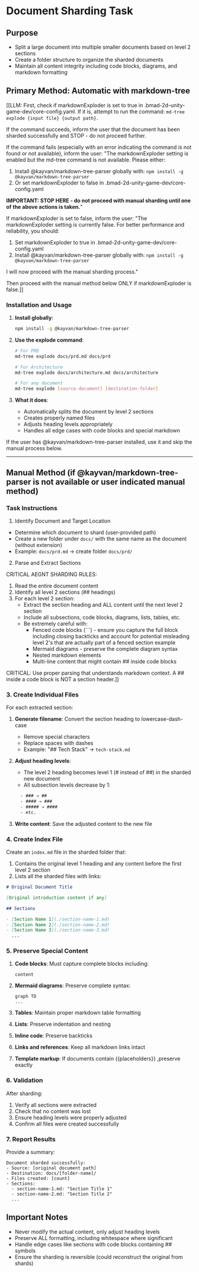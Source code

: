 <!-- Powered by BMAD™ Core -->

# Document Sharding Task

## Purpose

- Split a large document into multiple smaller documents based on level 2 sections
- Create a folder structure to organize the sharded documents
- Maintain all content integrity including code blocks, diagrams, and markdown formatting

## Primary Method: Automatic with markdown-tree

[[LLM: First, check if markdownExploder is set to true in .bmad-2d-unity-game-dev/core-config.yaml. If it is, attempt to run the command: `md-tree explode {input file} {output path}`.

If the command succeeds, inform the user that the document has been sharded successfully and STOP - do not proceed further.

If the command fails (especially with an error indicating the command is not found or not available), inform the user: "The markdownExploder setting is enabled but the md-tree command is not available. Please either:

1. Install @kayvan/markdown-tree-parser globally with: `npm install -g @kayvan/markdown-tree-parser`
2. Or set markdownExploder to false in .bmad-2d-unity-game-dev/core-config.yaml

**IMPORTANT: STOP HERE - do not proceed with manual sharding until one of the above actions is taken.**"

If markdownExploder is set to false, inform the user: "The markdownExploder setting is currently false. For better performance and reliability, you should:

1. Set markdownExploder to true in .bmad-2d-unity-game-dev/core-config.yaml
2. Install @kayvan/markdown-tree-parser globally with: `npm install -g @kayvan/markdown-tree-parser`

I will now proceed with the manual sharding process."

Then proceed with the manual method below ONLY if markdownExploder is false.]]

### Installation and Usage

1. **Install globally**:

   ```bash
   npm install -g @kayvan/markdown-tree-parser
   ```

2. **Use the explode command**:

   ```bash
   # For PRD
   md-tree explode docs/prd.md docs/prd

   # For Architecture
   md-tree explode docs/architecture.md docs/architecture

   # For any document
   md-tree explode [source-document] [destination-folder]
   ```

3. **What it does**:
   - Automatically splits the document by level 2 sections
   - Creates properly named files
   - Adjusts heading levels appropriately
   - Handles all edge cases with code blocks and special markdown

If the user has @kayvan/markdown-tree-parser installed, use it and skip the manual process below.

---

## Manual Method (if @kayvan/markdown-tree-parser is not available or user indicated manual method)

### Task Instructions

1. Identify Document and Target Location

- Determine which document to shard (user-provided path)
- Create a new folder under `docs/` with the same name as the document (without extension)
- Example: `docs/prd.md` → create folder `docs/prd/`

2. Parse and Extract Sections

CRITICAL AEGNT SHARDING RULES:

1. Read the entire document content
2. Identify all level 2 sections (## headings)
3. For each level 2 section:
   - Extract the section heading and ALL content until the next level 2 section
   - Include all subsections, code blocks, diagrams, lists, tables, etc.
   - Be extremely careful with:
     - Fenced code blocks (```) - ensure you capture the full block including closing backticks and account for potential misleading level 2's that are actually part of a fenced section example
     - Mermaid diagrams - preserve the complete diagram syntax
     - Nested markdown elements
     - Multi-line content that might contain ## inside code blocks

CRITICAL: Use proper parsing that understands markdown context. A ## inside a code block is NOT a section header.]]

### 3. Create Individual Files

For each extracted section:

1. **Generate filename**: Convert the section heading to lowercase-dash-case
   - Remove special characters
   - Replace spaces with dashes
   - Example: "## Tech Stack" → `tech-stack.md`

2. **Adjust heading levels**:
   - The level 2 heading becomes level 1 (# instead of ##) in the sharded new document
   - All subsection levels decrease by 1:

   ```txt
     - ### → ##
     - #### → ###
     - ##### → ####
     - etc.
   ```

3. **Write content**: Save the adjusted content to the new file

### 4. Create Index File

Create an `index.md` file in the sharded folder that:

1. Contains the original level 1 heading and any content before the first level 2 section
2. Lists all the sharded files with links:

```markdown
# Original Document Title

[Original introduction content if any]

## Sections

- [Section Name 1](./section-name-1.md)
- [Section Name 2](./section-name-2.md)
- [Section Name 3](./section-name-3.md)
  ...
```

### 5. Preserve Special Content

1. **Code blocks**: Must capture complete blocks including:

   ```language
   content
   ```

2. **Mermaid diagrams**: Preserve complete syntax:

   ```mermaid
   graph TD
   ...
   ```

3. **Tables**: Maintain proper markdown table formatting

4. **Lists**: Preserve indentation and nesting

5. **Inline code**: Preserve backticks

6. **Links and references**: Keep all markdown links intact

7. **Template markup**: If documents contain {{placeholders}} ,preserve exactly

### 6. Validation

After sharding:

1. Verify all sections were extracted
2. Check that no content was lost
3. Ensure heading levels were properly adjusted
4. Confirm all files were created successfully

### 7. Report Results

Provide a summary:

```text
Document sharded successfully:
- Source: [original document path]
- Destination: docs/[folder-name]/
- Files created: [count]
- Sections:
  - section-name-1.md: "Section Title 1"
  - section-name-2.md: "Section Title 2"
  ...
```

## Important Notes

- Never modify the actual content, only adjust heading levels
- Preserve ALL formatting, including whitespace where significant
- Handle edge cases like sections with code blocks containing ## symbols
- Ensure the sharding is reversible (could reconstruct the original from shards)
